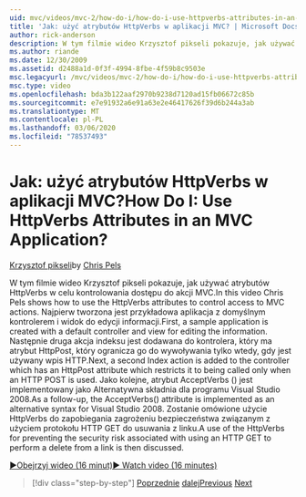 ```yaml
---
uid: mvc/videos/mvc-2/how-do-i/how-do-i-use-httpverbs-attributes-in-an-mvc-application
title: 'Jak: użyć atrybutów HttpVerbs w aplikacji MVC? | Microsoft Docs'
author: rick-anderson
description: W tym filmie wideo Krzysztof pikseli pokazuje, jak używać atrybutów HttpVerbs w celu kontrolowania dostępu do akcji MVC. Najpierw tworzona jest przykładowa aplikacja z domyślnym co...
ms.author: riande
ms.date: 12/30/2009
ms.assetid: d2488a1d-0f3f-4994-8fbe-4f59b8c9503e
msc.legacyurl: /mvc/videos/mvc-2/how-do-i/how-do-i-use-httpverbs-attributes-in-an-mvc-application
msc.type: video
ms.openlocfilehash: bda3b122aaf2970b9238d7120ad15fb06672c85b
ms.sourcegitcommit: e7e91932a6e91a63e2e46417626f39d6b244a3ab
ms.translationtype: MT
ms.contentlocale: pl-PL
ms.lasthandoff: 03/06/2020
ms.locfileid: "78537493"
---
```

# <a name="how-do-i-use-httpverbs-attributes-in-an-mvc-application"></a><span data-ttu-id="0d487-105">Jak: użyć atrybutów HttpVerbs w aplikacji MVC?</span><span class="sxs-lookup"><span data-stu-id="0d487-105">How Do I: Use HttpVerbs Attributes in an MVC Application?</span></span>

<span data-ttu-id="0d487-106">[Krzysztof pikseli](https://twitter.com/chrispels)</span><span class="sxs-lookup"><span data-stu-id="0d487-106">by [Chris Pels](https://twitter.com/chrispels)</span></span>

<span data-ttu-id="0d487-107">W tym filmie wideo Krzysztof pikseli pokazuje, jak używać atrybutów HttpVerbs w celu kontrolowania dostępu do akcji MVC.</span><span class="sxs-lookup"><span data-stu-id="0d487-107">In this video Chris Pels shows how to use the HttpVerbs attributes to control access to MVC actions.</span></span> <span data-ttu-id="0d487-108">Najpierw tworzona jest przykładowa aplikacja z domyślnym kontrolerem i widok do edycji informacji.</span><span class="sxs-lookup"><span data-stu-id="0d487-108">First, a sample application is created with a default controller and view for editing the information.</span></span> <span data-ttu-id="0d487-109">Następnie druga akcja indeksu jest dodawana do kontrolera, który ma atrybut HttpPost, który ogranicza go do wywoływania tylko wtedy, gdy jest używany wpis HTTP.</span><span class="sxs-lookup"><span data-stu-id="0d487-109">Next, a second Index action is added to the controller which has an HttpPost attribute which restricts it to being called only when an HTTP POST is used.</span></span> <span data-ttu-id="0d487-110">Jako kolejne, atrybut AcceptVerbs () jest implementowany jako Alternatywna składnia dla programu Visual Studio 2008.</span><span class="sxs-lookup"><span data-stu-id="0d487-110">As a follow-up, the AcceptVerbs() attribute is implemented as an alternative syntax for Visual Studio 2008.</span></span> <span data-ttu-id="0d487-111">Zostanie omówione użycie HttpVerbs do zapobiegania zagrożeniu bezpieczeństwa związanym z użyciem protokołu HTTP GET do usuwania z linku.</span><span class="sxs-lookup"><span data-stu-id="0d487-111">A use of the HttpVerbs for preventing the security risk associated with using an HTTP GET to perform a delete from a link is then discussed.</span></span>

[<span data-ttu-id="0d487-112">&#9654;Obejrzyj wideo (16 minut)</span><span class="sxs-lookup"><span data-stu-id="0d487-112">&#9654; Watch video (16 minutes)</span></span>](https://channel9.msdn.com/Blogs/ASP-NET-Site-Videos/how-do-i-use-httpverbs-attributes-in-an-mvc-application)

> [!div class="step-by-step"]
> <span data-ttu-id="0d487-113">[Poprzednie](how-do-i-work-with-model-binders-in-an-mvc-application.md)
> [dalej](mvc2-html-encoding.md)</span><span class="sxs-lookup"><span data-stu-id="0d487-113">[Previous](how-do-i-work-with-model-binders-in-an-mvc-application.md)
[Next](mvc2-html-encoding.md)</span></span>

